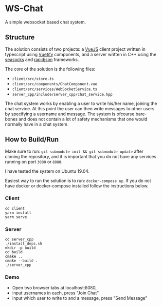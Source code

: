 # WS-Chat
A simple websocket based chat system.

## Structure
The solution consists of two projects: a [VueJS](https://vuejs.org/) client project written in typescript using [Vuetify](https://vuetifyjs.com/en/) components, and a server written in C++ using the [seasocks](https://github.com/mattgodbolt/seasocks) and [rapidjson](http://rapidjson.org/) frameworks.

The core of the solution is the following files: 
- `client/src/store.ts`
- `client/src/components/ChatComponent.vue`
- `client/src/services/WebSocketService.ts`
- `server_cpp/include/server_cpp/chat_service.hpp`

The chat system works by enabling a user to write his/her name, joining the chat service. At this point the user can then write messages to other users by specifying a username and message. 
The system is ofcourse bare-bones and does not contain a lot of safety mechanisms that one would normally have in a chat system.

## How to Build/Run

Make sure to run: `git submodule init && git submodule update` after cloning the repository, and it is important that you do not have any services running on port `3000` or `8080`.

I have tested the system on Ubuntu 19.04.

Easiest way to run the solution is to run: `docker-compose up`. If you do not have docker or docker-compose installed follow the instructions below.


### Client
```
cd client
yarn install
yarn serve
```

### Server
```
cd server_cpp
./install_deps.sh
mkdir -p build
cd build
cmake ..
cmake --build .
./server_cpp
```

### Demo

- Open two browser tabs at localhost:8080, 
- input usernames in each, press "Join Chat"
- input which user to write to and a message, press "Send Message"

